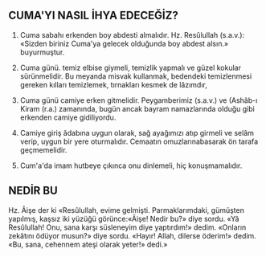 ## CUMA'YI NASIL İHYA EDECEĞİZ?

1) Cuma sabahı erkenden boy abdesti almalıdır. Hz. Resûlullah (s.a.v.): «Sizden biri­niz Cuma'ya gelecek olduğunda boy abdest alsın.» buyurmuştur.

2) Cuma günü. temiz elbise giymeli, te­mizlik yapmalı ve güzel kokular sürünmelidir. Bu meyanda misvak kullanmak, bedendeki te­mizlenmesi gereken kılları temizlemek, tırnakları kesmek de lâzımdır,

3) Cuma günü camiye erken gitmelidir. Peygamberimiz (s.a.v.) ve (Ashâb-ı Kiram (r.a.) zamanında, bugün ancak bayram namazların­da olduğu gibi erkenden camiye gidiliyordu.

4) Camiye giriş âdabına uygun olarak, sağ ayağımızı atıp girmeli ve selâm verip, uy­gun bir yere oturmalıdır. Cemaatın omuzlarınabasarak ön tarafa geçmemelidir.

5) Cum'a'da imam hutbeye çıkınca onu dinlemeli, hiç konuşmamalıdır.

## NEDİR BU

Hz. Âişe der ki «Resûlullah, evime gelmiş­ti. Parmaklarımdaki, gümüşten yapılmış, kaş­sız iki yüzüğü görünce:«Âişe! Nedir bu?» diye sordu. «Yâ Resûlullah! Onu, sana karşı süsle­neyim diye yaptırdım!» dedim. «Onların zekâ­tını ödüyor musun?» diye sordu. «Hayır! Allah, dilerse öderim!» dedim. «Bu, sana, cehennem ateşi olarak yeter!» dedi.»
